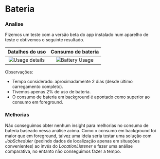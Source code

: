 # Bateria #

### Analise ###

Fizemos um teste com a versão beta do app instalado num aparelho de teste e obtivemos o seguinte resultado.

Datalhes do uso | Consumo de bateria
:--------------:|:--------------:
![Usage details](https://res.cloudinary.com/ufpe/image/upload/v1545007962/mf_battery_2.jpg) | ![Battery Usage](https://res.cloudinary.com/ufpe/image/upload/v1545007962/mf_battery_1.jpg)

Observações:
- Tempo considerado: aproximadamente 2 dias (desde último carregamento completo).
- Tivemos apenas 2% de uso de bateria.
- O consumo de bateria em background é apontado como superior ao consumo em foreground.

### Melhorias ###

Não conseguimos obter nenhum insight para melhorias no consumo de bateria baseado nessa análise acima. Como o consumo em background foi maior que em foreground, talvez uma ideia seria testar uma solução com _JobScheduler_ (pedindo dados de localização apenas em situações convenientes) ao invés do _LocationListener_ e fazer uma análise comparativa, no entanto não conseguimos fazer a tempo.
